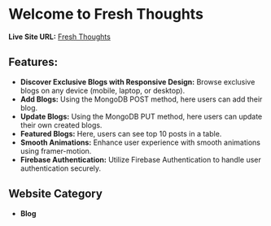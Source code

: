 
# Welcome to Fresh Thoughts

**Live Site URL:** [Fresh Thoughts](https://fresh-thoughts-12a68.web.app/)


## Features:

- **Discover Exclusive Blogs with Responsive Design:** Browse exclusive blogs on any device (mobile, laptop, or desktop).
- **Add Blogs:** Using the MongoDB POST method, here users can add their blog.
- **Update Blogs:** Using the MongoDB PUT method, here users can update their own created blogs.
- **Featured Blogs:** Here, users can see top 10 posts in a table.
- **Smooth Animations:** Enhance user experience with smooth animations using framer-motion.
- **Firebase Authentication:** Utilize Firebase Authentication to handle user authentication securely.


## Website Category

- **Blog**